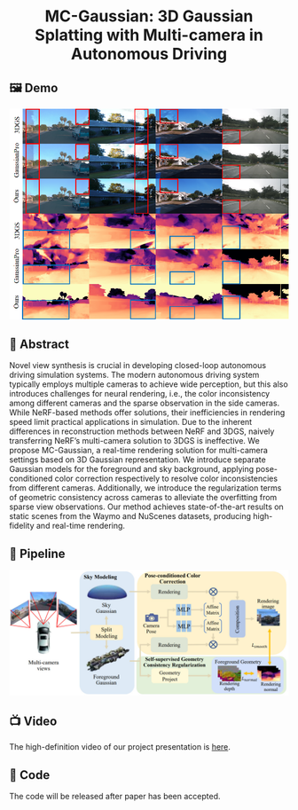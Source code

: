 <div align="center">

  <h1 align="center">MC-Gaussian: 3D Gaussian Splatting with Multi-camera in Autonomous Driving</h1>

</div>

## 🖼️ Demo
<div align="center">
<img width="800" alt="image" src="figs/fig.png">
</div>

 ## 📖 Abstract

Novel view synthesis is crucial in developing closed-loop autonomous driving simulation systems. 
The modern autonomous driving system typically employs multiple
cameras to achieve wide perception, but this also introduces
challenges for neural rendering, i.e., the color inconsistency
among different cameras and the sparse observation in the
side cameras. While NeRF-based methods offer solutions, their
inefficiencies in rendering speed limit practical applications in
simulation. Due to the inherent differences in reconstruction
methods between NeRF and 3DGS, naively transferring NeRF’s
multi-camera solution to 3DGS is ineffective. We propose
MC-Gaussian, a real-time rendering solution for multi-camera
settings based on 3D Gaussian representation. We introduce
separate Gaussian models for the foreground and sky background, applying pose-conditioned color correction respectively
to resolve color inconsistencies from different cameras. Additionally, we introduce the regularization terms of geometric
consistency across cameras to alleviate the overfitting from
sparse view observations. Our method achieves state-of-the-art
results on static scenes from the Waymo and NuScenes datasets,
producing high-fidelity and real-time rendering.

## 🚀 Pipeline

<div align="center">
<img width="800" alt="image" src="figs/pipeline.jpg">
</div>

##  📺 Video

The high-definition video of our project presentation is [here](https://youtu.be/JB79gaG0rt4).

## 🚀 Code
The code will be released after paper has been accepted.
